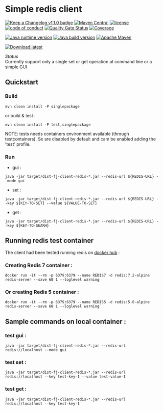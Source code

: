# Simple redis client

[![Keep a Changelog v1.1.0 badge](https://img.shields.io/badge/changelog-Keep%20a%20Changelog%20v1.1.0-%23E05735)](https://github.com/fugerit-org/fj-client-redis/blob/master/CHANGELOG.md) 
[![Maven Central](https://img.shields.io/maven-central/v/org.fugerit.java/fj-client-redis.svg)](https://mvnrepository.com/artifact/org.fugerit.java/fj-client-redis)
[![license](https://img.shields.io/badge/License-Apache%20License%202.0-teal.svg)](https://opensource.org/licenses/Apache-2.0)
[![code of conduct](https://img.shields.io/badge/conduct-Contributor%20Covenant-purple.svg)](https://github.com/fugerit-org/fj-universe/blob/main/CODE_OF_CONDUCT.md)
[![Quality Gate Status](https://sonarcloud.io/api/project_badges/measure?project=fugerit-org_fj-client-redis&metric=alert_status)](https://sonarcloud.io/summary/new_code?id=fugerit-org_fj-client-redis)
[![Coverage](https://sonarcloud.io/api/project_badges/measure?project=fugerit-org_fj-client-redis&metric=coverage)](https://sonarcloud.io/summary/new_code?id=fugerit-org_fj-client-redis)

[![Java runtime version](https://img.shields.io/badge/run%20on-java%2011+-%23113366.svg?style=for-the-badge&logo=openjdk&logoColor=white)](https://universe.fugerit.org/src/docs/versions/java11.html)
[![Java build version](https://img.shields.io/badge/build%20on-java%2011+-%23ED8B00.svg?style=for-the-badge&logo=openjdk&logoColor=white)](https://universe.fugerit.org/src/docs/versions/java11.html)
[![Apache Maven](https://img.shields.io/badge/Apache%20Maven-3.9.0+-C71A36?style=for-the-badge&logo=Apache%20Maven&logoColor=white)](https://universe.fugerit.org/src/docs/versions/maven3_9.html)

[![Download latest](https://img.shields.io/badge/download-latest%20release-1188ee.svg?style=for-the-badge&logo=openjdk&logoColor=white)](https://github.com/fugerit-org/fj-client-redis/releases/download/v1.1.0/dist-fj-client-redis-1.1.0.jar)

*Status*  
Currently support only a single set or get operation at command line or a simple GUI

## Quickstart

### Build

`mvn clean install -P singlepackage`

or build & test : 

`mvn clean install -P test,singlepackage`

NOTE: tests needs containers environment available (through testcontainers).
  So are disabled by default and cam be enabled adding the 'test' profile.

### Run

- gui :

```shell
java -jar target/dist-fj-client-redis-*.jar --redis-url ${REDIS-URL} --mode gui
```

- set : 

```shell
java -jar target/dist-fj-client-redis-*.jar --redis-url ${REDIS-URL} --key ${KEY-TO-SET} --value ${VALUE-TO-SET}
```

- get :

```shell
java -jar target/dist-fj-client-redis-*.jar --redis-url ${REDIS-URL} --key ${KEY-TO-SEARH}
```

## Running redis test container

The client had been tested running redis on [docker hub](https://hub.docker.com/_/redis) : 

### Creating Redis 7 container :

```shell
docker run -it --rm -p 6379:6379 --name REDIS7 -d redis:7.2-alpine redis-server --save 60 1 --loglevel warning
```

### Or creating Redis 5 container :  

```shell
docker run -it --rm -p 6379:6379 --name REDIS5 -d redis:5.0-alpine redis-server --save 60 1 --loglevel warning` 
```

## Sample commands on local container : 

### test gui :

```shell
java -jar target/dist-fj-client-redis-*.jar --redis-url redis://localhost --mode gui
```

### test set : 

```shell
java -jar target/dist-fj-client-redis-*.jar --redis-url redis://localhost --key test-key-1 --value test-value-1
```

### test get :

```shell
java -jar target/dist-fj-client-redis-*.jar --redis-url redis://localhost --key test-key-1
```


